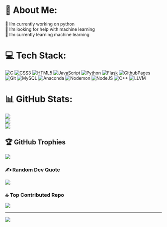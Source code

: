 # 💫 About Me:
🔭 I’m currently working on python<br>🤝 I’m looking for help with machine learning<br>🌱 I’m currently learning machine learning


# 💻 Tech Stack:
![C](https://img.shields.io/badge/c-%2300599C.svg?style=for-the-badge&logo=c&logoColor=white) ![CSS3](https://img.shields.io/badge/css3-%231572B6.svg?style=for-the-badge&logo=css3&logoColor=white) ![HTML5](https://img.shields.io/badge/html5-%23E34F26.svg?style=for-the-badge&logo=html5&logoColor=white) ![JavaScript](https://img.shields.io/badge/javascript-%23323330.svg?style=for-the-badge&logo=javascript&logoColor=%23F7DF1E) ![Python](https://img.shields.io/badge/python-3670A0?style=for-the-badge&logo=python&logoColor=ffdd54) ![Flask](https://img.shields.io/badge/flask-%23000.svg?style=for-the-badge&logo=flask&logoColor=white) ![GithubPages](https://img.shields.io/badge/github%20pages-121013?style=for-the-badge&logo=github&logoColor=white) ![Git](https://img.shields.io/badge/git-%23F05033.svg?style=for-the-badge&logo=git&logoColor=white) ![MySQL](https://img.shields.io/badge/mysql-4479A1.svg?style=for-the-badge&logo=mysql&logoColor=white) ![Anaconda](https://img.shields.io/badge/Anaconda-%2344A833.svg?style=for-the-badge&logo=anaconda&logoColor=white) ![Nodemon](https://img.shields.io/badge/NODEMON-%23323330.svg?style=for-the-badge&logo=nodemon&logoColor=%BBDEAD) ![NodeJS](https://img.shields.io/badge/node.js-6DA55F?style=for-the-badge&logo=node.js&logoColor=white) ![C++](https://img.shields.io/badge/c++-%2300599C.svg?style=for-the-badge&logo=c%2B%2B&logoColor=white) ![LLVM]([https://img.shields.io/badge/c++-%2300599C.svg?style=for-the-badge&logo=c%2B%2B&logoColor=white](https://cdn.jsdelivr.net/gh/devicons/devicon@latest/icons/llvm/llvm-original.svg))
# 📊 GitHub Stats:
![](https://github-readme-stats.vercel.app/api?username=Lucas-Rosada&theme=blue_navy&hide_border=true&include_all_commits=true&count_private=true)<br/>
![](https://github-readme-streak-stats.herokuapp.com/?user=Lucas-Rosada&theme=blue_navy&hide_border=true)<br/>
![](https://github-readme-stats.vercel.app/api/top-langs/?username=Lucas-Rosada&theme=blue_navy&hide_border=true&include_all_commits=true&count_private=true&layout=compact)

## 🏆 GitHub Trophies
![](https://github-profile-trophy.vercel.app/?username=Lucas-Rosada&theme=radical&no-frame=true&no-bg=false&margin-w=4)

### ✍️ Random Dev Quote
![](https://quotes-github-readme.vercel.app/api?type=horizontal&theme=radical)

### 🔝 Top Contributed Repo
![](https://github-contributor-stats.vercel.app/api?username=Lucas-Rosada&limit=5&theme=radical&combine_all_yearly_contributions=true)

---
[![](https://visitcount.itsvg.in/api?id=Lucas-Rosada&icon=0&color=0)](https://visitcount.itsvg.in)

<!-- Proudly created with GPRM ( https://gprm.itsvg.in ) -->
